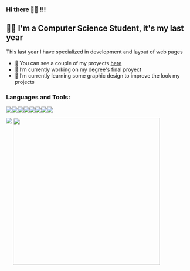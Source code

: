 ### Hi there 👨‍💻 !!!

## 🙋‍♂️ I'm a Computer Science Student, it's my last year

This last year I have specialized in development and layout of web pages
- 💼 You can see a couple of my proyects <a href="http://www.myki.studio/myki/">here</a>
- 🔭 I’m currently working on my degree's final proyect
- 🌱 I’m currently learning some graphic design to improve the look my projects

### Languages and Tools:

<img src="https://img.shields.io/badge/-C-A8B9CC?logo=c&logoColor=white&style=for-the-badge" /><img src="https://img.shields.io/badge/-Java-007396?logo=java&style=for-the-badge" /><img src="https://img.shields.io/badge/-HTML5-E34F26?logo=HTML5&logoColor=white&style=for-the-badge" /><img src="https://img.shields.io/badge/-Spring-777BB4?logo=spring&logoColor=white&style=for-the-badge&color=brightgreeen" /><img src="https://img.shields.io/badge/-CSS3-1572B6?logo=css3&style=for-the-badge" /><img src="https://img.shields.io/badge/-Php-777BB4?logo=php&logoColor=white&style=for-the-badge" /><img src="https://img.shields.io/badge/-Haskell-777BB4?logo=haskell&logoColor=white&style=for-the-badge&color=blueviolet" /><img src="https://img.shields.io/badge/-angular-777BB4?logo=angular&logoColor=white&style=for-the-badge&color=red" /> 


<img align="left" src="https://github-readme-stats.vercel.app/api/top-langs?username=mperleo&theme=radical&show_icons=true&locale=en&layout=compact&hide_border=true" />
<img width="400" align='left' src="https://github-readme-stats.vercel.app/api?username=mperleo&theme=radical&show_icons=true&hide_border=true&locale=en"></a>
 
